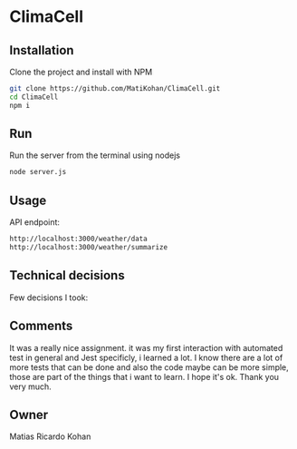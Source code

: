 # ClimaCell


## Installation

Clone the project and install with NPM

```bash
git clone https://github.com/MatiKohan/ClimaCell.git
cd ClimaCell
npm i
```

## Run

Run the server from the terminal using nodejs

```bash
node server.js
```

## Usage

API endpoint:

```bash
http://localhost:3000/weather/data
http://localhost:3000/weather/summarize

```

## Technical decisions

Few decisions I took:



## Comments

It was a really nice assignment. it was my first interaction with automated test in general and Jest specificly, i learned a lot.
I know there are a lot of more tests that can be done and also the code maybe can be more simple, those are part of the things that i want to learn.
I hope it's ok.
Thank you very much.

## Owner

Matias Ricardo Kohan
